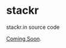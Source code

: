stackr
======

stackr.in source code

<p><a href="https://twitter.com/gostackr">Coming Soon</a>.</p>
